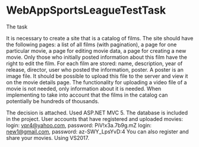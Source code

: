 # WebAppSportsLeagueTestTask

The task

It is necessary to create a site that is a catalog of films. The site should have the following pages: a list of all films (with pagination), a page for one particular movie, a page for editing movie data, a page for creating a new movie. Only those who initially posted information about this film have the right to edit the film. For each film are stored: name, description, year of release, director, user who posted the information, poster. A poster is an image file. It should be possible to upload this file to the server and view it on the movie details page. The functionality for uploading a video file of a movie is not needed, only information about it is needed. When implementing to take into account that the films in the catalog can potentially be hundreds of thousands.

The decision is attached. Used ASP.NET MVC 5. 
The database is included in the project. User accounts that have registered and uploaded movies:
login: vpr4@yahoo.com, password: PiV!x3a.7b9g.mZ
login: new1@gmail.com, password: az-SWY_LpsYvD:4
You can also register and share your movies. Using VS2017.
